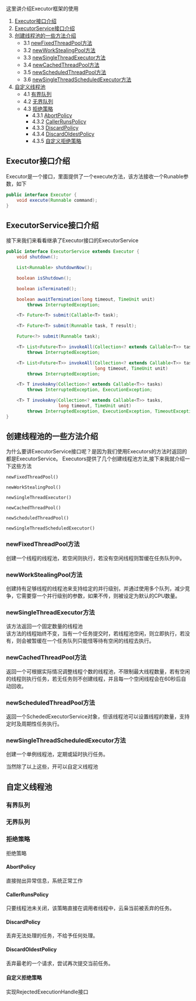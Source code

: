 这里讲介绍Executor框架的使用  
1. [Executor接口介绍](#Executor接口介绍)
2. [ExecutorService接口介绍](#ExecutorService接口介绍)
3. [创建线程池的一些方法介绍](#创建线程池的一些方法介绍)
    + 3.1 [newFixedThreadPool方法 ](#newFixedThreadPool方法)
    + 3.2 [newWorkStealingPool方法 ](#newWorkStealingPool方法)
    + 3.3 [newSingleThreadExecutor方法 ](#newSingleThreadExecutor方法)
    + 3.4 [newCachedThreadPool方法 ](#newCachedThreadPool方法)
    + 3.5 [newScheduledThreadPool方法 ](#newScheduledThreadPool方法)
    + 3.6 [newSingleThreadScheduledExecutor方法 ](#newSingleThreadScheduledExecutor方法)
4. [自定义线程池](#自定义线程池)
    + 4.1 [有界队列](#有界队列)
    + 4.2 [无界队列](#无界队列)
    + 4.3 [拒绝策略](#拒绝策略)
        + 4.3.1 [AbortPolicy](#AbortPolicy)
        + 4.3.2 [CallerRunsPolicy](#CallerRunsPolicy)
        + 4.3.3 [DiscardPolicy](#DiscardPolicy)
        + 4.3.4 [DiscardOldestPolicy](#DiscardOldestPolicy)
        + 4.3.5 [自定义拒绝策略](#自定义拒绝策略)
   
## Executor接口介绍 
Executor是一个接口，里面提供了一个execute方法，该方法接收一个Runable参数，如下
```Java
public interface Executor {
    void execute(Runnable command);
}
```
## ExecutorService接口介绍
接下来我们来看看继承了Executor接口的ExecutorService  
```Java
public interface ExecutorService extends Executor {
    void shutdown();

    List<Runnable> shutdownNow();

    boolean isShutdown();

    boolean isTerminated();

    boolean awaitTermination(long timeout, TimeUnit unit)
        throws InterruptedException;

    <T> Future<T> submit(Callable<T> task);

    <T> Future<T> submit(Runnable task, T result);

    Future<?> submit(Runnable task);

    <T> List<Future<T>> invokeAll(Collection<? extends Callable<T>> tasks)
        throws InterruptedException;

    <T> List<Future<T>> invokeAll(Collection<? extends Callable<T>> tasks,
                                  long timeout, TimeUnit unit)
        throws InterruptedException;

    <T> T invokeAny(Collection<? extends Callable<T>> tasks)
        throws InterruptedException, ExecutionException;

    <T> T invokeAny(Collection<? extends Callable<T>> tasks,
                    long timeout, TimeUnit unit)
        throws InterruptedException, ExecutionException, TimeoutException;
}
```
## 创建线程池的一些方法介绍   
为什么要讲ExecutorService接口呢？是因为我们使用Executors的方法时返回的都是ExecutorService。
Executors提供了几个创建线程池方法,接下来我就介绍一下这些方法
```
newFixedThreadPool()

newWorkStealingPool()

newSingleThreadExecutor()

newCachedThreadPool() 

newScheduledThreadPool()

newSingleThreadScheduledExecutor()
```

### newFixedThreadPool方法  
创建一个线程的线程池，若空闲则执行，若没有空闲线程则暂缓在任务队列中。

### newWorkStealingPool方法  
创建持有足够线程的线程池来支持给定的并行级别，并通过使用多个队列，减少竞争，它需要穿一个并行级别的参数，如果不传，则被设定为默认的CPU数量。

### newSingleThreadExecutor方法  
该方法返回一个固定数量的线程池  
该方法的线程始终不变，当有一个任务提交时，若线程池空闲，则立即执行，若没有，则会被暂缓在一个任务队列只能怪等待有空闲的线程去执行。

### newCachedThreadPool方法  
返回一个可根据实际情况调整线程个数的线程池，不限制最大线程数量，若有空闲的线程则执行任务，若无任务则不创建线程，并且每一个空闲线程会在60秒后自动回收。

### newScheduledThreadPool方法  
返回一个SchededExecutorService对象，但该线程池可以设置线程的数量，支持定时及周期性任务执行。
  
### newSingleThreadScheduledExecutor方法  
创建一个单例线程池，定期或延时执行任务。  
  
当然除了以上这些，开可以自定义线程池
## 自定义线程池


### 有界队列  

### 无界队列  

### 拒绝策略  
拒绝策略  
#### AbortPolicy   
直接抛出异常信息，系统正常工作  
  
#### CallerRunsPolicy  
只要线程池未关闭，该策略直接在调用者线程中，云枭当前被丢弃的任务。  
  
#### DiscardPolicy  
丢弃无法处理的任务，不给予任何处理。  
  
#### DiscardOldestPolicy  
丢弃最老的一个请求，尝试再次提交当前任务。  
  
#### 自定义拒绝策略   
实现RejectedExecutionHandle接口  

